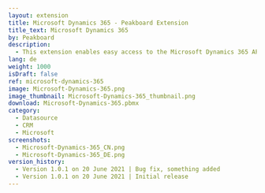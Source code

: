 ```yaml
---
layout: extension
title: Microsoft Dynamics 365 - Peakboard Extension
title_text: Microsoft Dynamics 365
by: Peakboard
description:
  - This extension enables easy access to the Microsoft Dynamics 365 API for the Peakboard Designer. This means you can access all data from your Microsoft Dynamics 365 system and integrate it into your dashboard. Just some more dummy text to fill the space.
lang: de 
weight: 1000
isDraft: false
ref: microsoft-dynamics-365
image: Microsoft-Dynamics-365.png
image_thumbnail: Microsoft-Dynamics-365_thumbnail.png
download: Microsoft-Dynamics-365.pbmx
category:
  - Datasource
  - CRM
  - Microsoft
screenshots:
  - Microsoft-Dynamics-365_CN.png
  - Microsoft-Dynamics-365_DE.png
version_history:
  - Version 1.0.1 on 20 June 2021 | Bug fix, something added
  - Version 1.0.1 on 20 June 2021 | Initial release
---
```

